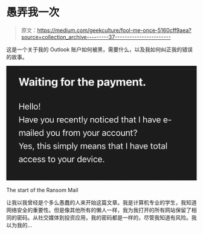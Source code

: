 # 愚弄我一次

> 原文：<https://medium.com/geekculture/fool-me-once-5160cff9aea?source=collection_archive---------37----------------------->

这是一个关于我的 Outlook 账户如何被黑，需要什么，以及我如何纠正我的错误的故事。

![](img/09a60a1d2ad89caf5e303cb26e53cbfb.png)

The start of the Ransom Mail

让我以我曾经是个多么愚蠢的人来开始这篇文章。我是计算机专业的学生，我知道网络安全的重要性。但是像其他所有的懒人一样，我为我打开的所有网站保留了相同的密码。从社交媒体到投资应用，我的密码都是一样的，尽管我知道有风险。我以为我的…